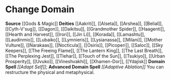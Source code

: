﻿---
advanced_apocryphal_spell: null
advanced_domain_spell: '[[DATABASE/spell/Adaptive Ablation|Adaptive Ablation]]'
apocryphal_spell: null
deity:
- '[[DATABASE/deity/Aakriti|Aakriti]]'
- '[[DATABASE/deity/Alseta|Alseta]]'
- '[[DATABASE/deity/Arshea|Arshea]]'
- '[[DATABASE/deity/Belial|Belial]]'
- '[[DATABASE/deity/Cyth-V''sug|Cyth-V''sug]]'
- '[[DATABASE/deity/Dagon|Dagon]]'
- '[[DATABASE/deity/Daikitsu|Daikitsu]]'
- '[[DATABASE/deity/Grandmother Spider|Grandmother Spider]]'
- '[[DATABASE/deity/Haagenti|Haagenti]]'
- '[[DATABASE/deity/Hearth and Harvest|Hearth and Harvest]]'
- '[[DATABASE/deity/Irori|Irori]]'
- '[[DATABASE/deity/Jin Li|Jin Li]]'
- '[[DATABASE/deity/Korada|Korada]]'
- '[[DATABASE/deity/Lamashtu|Lamashtu]]'
- '[[DATABASE/deity/Laudinmio|Laudinmio]]'
- '[[DATABASE/deity/Lubaiko|Lubaiko]]'
- '[[DATABASE/deity/Lymnieris|Lymnieris]]'
- '[[DATABASE/deity/Lysianassa|Lysianassa]]'
- '[[DATABASE/deity/Milani|Milani]]'
- '[[DATABASE/deity/Mother Vulture|MotherVulture]]'
- '[[DATABASE/deity/Narakaas|Narakaas]]'
- '[[DATABASE/deity/Nocticula|Nocticula]]'
- '[[DATABASE/deity/Osiris|Osiris]]'
- '[[DATABASE/deity/Picoperi|Picoperi]]'
- '[[DATABASE/deity/Saloc|Saloc]]'
- '[[DATABASE/deity/Sky Keepers|Sky Keepers]]'
- '[[DATABASE/deity/The Freeing Flame|The Freeing Flame]]'
- '[[DATABASE/deity/The Lantern King|The Lantern King]]'
- '[[DATABASE/deity/The Last Breath|The Last Breath]]'
- '[[DATABASE/deity/The Perplexing Jest|The Perplexing Jest]]'
- '[[DATABASE/deity/Tlehar|Tlehar]]'
- '[[DATABASE/deity/Touch of the Sun|Touch of the Sun]]'
- '[[DATABASE/deity/Tsukiyo|Tsukiyo]]'
- '[[DATABASE/deity/Urban Prosperity|UrbanProsperity]]'
- '[[DATABASE/deity/Uvuko|Uvuko]]'
- '[[DATABASE/deity/Vineshvakhi|Vineshvakhi]]'
- '[[DATABASE/deity/Xhamen-Dor|Xhamen-Dor]]'
- '[[DATABASE/deity/Ydajisk|Ydajisk]]'
domain:
- '[[DATABASE/domain/Change Domain|Change]]'
domain_spell: '[[DATABASE/spell/Adapt Self|Adapt Self]]'
id: '40'
name: Change Domain
rarity: Common
source: '[[DATABASE/source/Gods & Magic|Gods & Magic]]'
trait: null
type: Domain

---
# Change Domain

**Source** [[Gods & Magic]] 
**Deities** [[Aakriti]], [[Alseta]], [[Arshea]], [[Belial]], [[Cyth-V'sug]], [[Dagon]], [[Daikitsu]], [[Grandmother Spider]], [[Haagenti]], [[Hearth and Harvest]], [[Irori]], [[Jin Li]], [[Korada]], [[Lamashtu]], [[Laudinmio]], [[Lubaiko]], [[Lymnieris]], [[Lysianassa]], [[Milani]], [[Mother Vulture]], [[Narakaas]], [[Nocticula]], [[Osiris]], [[Picoperi]], [[Saloc]], [[Sky Keepers]], [[The Freeing Flame]], [[The Lantern King]], [[The Last Breath]], [[The Perplexing Jest]], [[Tlehar]], [[Touch of the Sun]], [[Tsukiyo]], [[Urban Prosperity]], [[Uvuko]], [[Vineshvakhi]], [[Xhamen-Dor]], [[Ydajisk]]
**Domain Spell** _[[Adapt Self]]_; **Advanced Domain Spell** _[[Adaptive Ablation]]_
You can restructure the physical and metaphysical.
